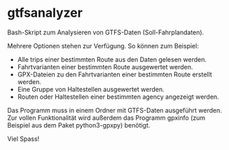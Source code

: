 # gtfsanalyzer

Bash-Skript zum Analysieren von GTFS-Daten (Soll-Fahrplandaten).

Mehrere Optionen stehen zur Verfügung. So können zum Beispiel:  
* Alle trips einer bestimmten Route aus den Daten gelesen werden. 
* Fahrtvarianten einer bestimmten Route ausgewertet werden.
* GPX-Dateien zu den Fahrtvarianten einer bestimmten Route erstellt werden.
* Eine Gruppe von Haltestellen ausgewertet werden.
* Routen oder Haltestellen einer bestimmten agency angezeigt werden.

Das Programm muss in einem Ordner mit GTFS-Daten ausgeführt werden. Zur vollen Funktionalität wird außerdem das Programm gpxinfo (zum Beispiel aus dem Paket python3-gpxpy) benötigt.

Viel Spass!
